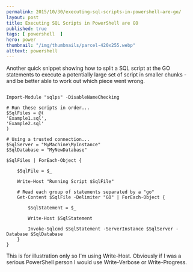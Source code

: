 ```yaml
---
permalink: 2015/10/30/executing-sql-scripts-in-powershell-are-go/
layout: post
title: Executing SQL Scripts in PowerShell are GO
published: true
tags: [ powershell  ]
hero: power
thumbnail: "/img/thumbnails/parcel-420x255.webp"
alttext: powershell
---
```


Another quick snippet showing how to split a SQL script at the GO statements to execute a potentially large set 
of script in smaller chunks - and be better able to work out which piece went wrong.

~~~
 
Import-Module "sqlps" -DisableNameChecking

# Run these scripts in order...
$SqlFiles = @(
'Example1.sql',
'Example2.sql'
)

# Using a trusted connection...
$SqlServer = "MyMachine\MyInstance"
$SqlDatabase = "MyNewDatabase"

$SqlFiles | ForEach-Object {

    $SqlFile = $_

    Write-Host "Running Script $SqlFile"

	# Read each group of statements separated by a "go"
    Get-Content $SqlFile -Delimiter "GO" | ForEach-Object { 
        
		$SqlStatement = $_ 
		
		Write-Host $SqlStatement
			
		Invoke-Sqlcmd $SqlStatement -ServerInstance $SqlServer -Database $SqlDatabase 
    }
}

~~~

This is for illustration only so I'm using Write-Host. Obviously if I was a serious PowerShell person I would 
use Write-Verbose or Write-Progress.

